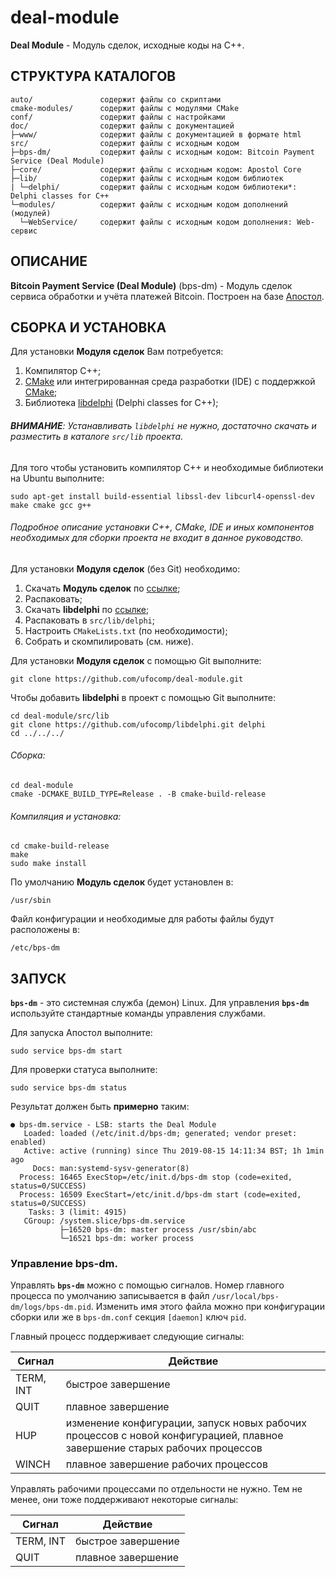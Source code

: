# deal-module

**Deal Module** - Модуль сделок, исходные коды на C++.

СТРУКТУРА КАТАЛОГОВ
-

    auto/               содержит файлы со скриптами
    cmake-modules/      содержит файлы с модулями CMake
    conf/               содержит файлы с настройками
    doc/                содержит файлы с документацией
    ├─www/              содержит файлы с документацией в формате html
    src/                содержит файлы с исходным кодом
    ├─bps-dm/           содержит файлы с исходным кодом: Bitcoin Payment Service (Deal Module)
    ├─core/             содержит файлы с исходным кодом: Apostol Core
    ├─lib/              содержит файлы с исходным кодом библиотек
    | └─delphi/         содержит файлы с исходным кодом библиотеки*: Delphi classes for C++
    └─modules/          содержит файлы с исходным кодом дополнений (модулей)
      └─WebService/     содержит файлы с исходным кодом дополнения: Web-сервис

ОПИСАНИЕ
-

**Bitcoin Payment Service (Deal Module)** (bps-dm) - Модуль сделок сервиса обработки и учёта платежей Bitcoin. Построен на базе [Апостол](https://github.com/ufocomp/apostol).

СБОРКА И УСТАНОВКА
-
Для установки **Модуля сделок** Вам потребуется:

1. Компилятор C++;
1. [CMake](https://cmake.org) или интегрированная среда разработки (IDE) с поддержкой [CMake](https://cmake.org);
1. Библиотека [libdelphi](https://github.com/ufocomp/libdelphi/) (Delphi classes for C++);

###### **ВНИМАНИЕ**: Устанавливать `libdelphi` не нужно, достаточно скачать и разместить в каталоге `src/lib` проекта.

Для того чтобы установить компилятор C++ и необходимые библиотеки на Ubuntu выполните:
~~~
sudo apt-get install build-essential libssl-dev libcurl4-openssl-dev make cmake gcc g++
~~~

###### Подробное описание установки C++, CMake, IDE и иных компонентов необходимых для сборки проекта не входит в данное руководство. 

Для установки **Модуля сделок** (без Git) необходимо:

1. Скачать **Модуль сделок** по [ссылке](https://github.com/ufocomp/deal-module/archive/master.zip);
1. Распаковать;
1. Скачать **libdelphi** по [ссылке](https://github.com/ufocomp/libdelphi/archive/master.zip);
1. Распаковать в `src/lib/delphi`;
1. Настроить `CMakeLists.txt` (по необходимости);
1. Собрать и скомпилировать (см. ниже).

Для установки **Модуля сделок** с помощью Git выполните:
~~~
git clone https://github.com/ufocomp/deal-module.git
~~~

Чтобы добавить **libdelphi** в проект с помощью Git выполните:
~~~
cd deal-module/src/lib
git clone https://github.com/ufocomp/libdelphi.git delphi
cd ../../../
~~~

###### Сборка:
~~~
cd deal-module
cmake -DCMAKE_BUILD_TYPE=Release . -B cmake-build-release
~~~

###### Компиляция и установка:
~~~
cd cmake-build-release
make
sudo make install
~~~

По умолчанию **Модуль сделок** будет установлен в:
~~~
/usr/sbin
~~~

Файл конфигурации и необходимые для работы файлы будут расположены в: 
~~~
/etc/bps-dm
~~~

ЗАПУСК
-

**`bps-dm`** - это системная служба (демон) Linux. 
Для управления **`bps-dm`** используйте стандартные команды управления службами.

Для запуска Апостол выполните:
~~~
sudo service bps-dm start
~~~

Для проверки статуса выполните:
~~~
sudo service bps-dm status
~~~

Результат должен быть **примерно** таким:
~~~
● bps-dm.service - LSB: starts the Deal Module
   Loaded: loaded (/etc/init.d/bps-dm; generated; vendor preset: enabled)
   Active: active (running) since Thu 2019-08-15 14:11:34 BST; 1h 1min ago
     Docs: man:systemd-sysv-generator(8)
  Process: 16465 ExecStop=/etc/init.d/bps-dm stop (code=exited, status=0/SUCCESS)
  Process: 16509 ExecStart=/etc/init.d/bps-dm start (code=exited, status=0/SUCCESS)
    Tasks: 3 (limit: 4915)
   CGroup: /system.slice/bps-dm.service
           ├─16520 bps-dm: master process /usr/sbin/abc
           └─16521 bps-dm: worker process
~~~

### **Управление bps-dm**.

Управлять **`bps-dm`** можно с помощью сигналов.
Номер главного процесса по умолчанию записывается в файл `/usr/local/bps-dm/logs/bps-dm.pid`. 
Изменить имя этого файла можно при конфигурации сборки или же в `bps-dm.conf` секция `[daemon]` ключ `pid`. 

Главный процесс поддерживает следующие сигналы:

|Сигнал   |Действие          |
|---------|------------------|
|TERM, INT|быстрое завершение|
|QUIT     |плавное завершение|
|HUP	  |изменение конфигурации, запуск новых рабочих процессов с новой конфигурацией, плавное завершение старых рабочих процессов|
|WINCH    |плавное завершение рабочих процессов|	

Управлять рабочими процессами по отдельности не нужно. Тем не менее, они тоже поддерживают некоторые сигналы:

|Сигнал   |Действие          |
|---------|------------------|
|TERM, INT|быстрое завершение|
|QUIT	  |плавное завершение|
